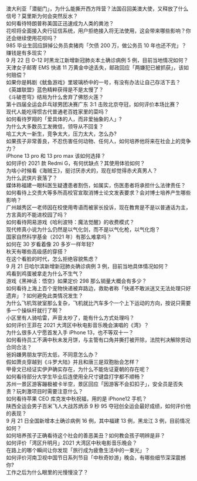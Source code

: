 澳大利亚「潜艇门」，为什么能撕开西方阵营？法国召回美澳大使，又释放了什么信号？莫里斯为何会突然反水？  
如何看待特朗普称美国正迅速成为人类的粪池？  
花呗将全面接入央行征信系统，用户拒绝接入将无法使用，这会带来哪些影响？你还会继续使用花呗吗？  
985 毕业生回应辞掉公务员卖猪肉「欠债 200 万，做公务员 10 年也还不完」？赚钱是有多现实？  
9 月 22 日 0-12 时黑龙江新增新冠肺炎本土确诊病例 5 例，目前当地情况如何？  
天津女子邮寄 EMS 快递 11 万黄金中途丢失，邮政回应「两嫌犯已被抓获」，该如何赔偿？  
如果你是韩剧《鱿鱼游戏》里玻璃桥中的一号，有没有办法让自己存活下去？  
《英雄联盟》蓝色精粹获得是不是太慢了？  
《斗破苍穹》结局为什么舍弃了佛怒火莲？  
第十四届全运会乒乓球男团决赛广东 3:1 击败北京夺冠，如何评价本场比赛？  
现代人能吃得惯古代普通老百姓家里的菜吗？  
如何看待罗翔的「爱具体的人，而非爱抽象的人」?  
为什么大多数员工发微信，领导从不回复？  
哈工大大一新生，竞争太大，压力太大，怎么办?  
如果孩子非常善良，不忍伤害任何动物、任何人，如何培养他将来在社会上的竞争力？  
iPhone 13 pro 和 13 pro max 该如何选择？  
如何评价 2021 款 Redmi G，有何优缺点？其使用体验如何？  
为啥小时候看《海贼王》，挺讨厌赤犬的，现在却觉得赤犬真男人？  
为什么武侠片衰落了？  
媒体称福建一眼科医生疑遭患者割伤，如属实，伤医患者将承担什么法律责任？  
如何看待上交贵大等多所高校官宣取消博士论文发表要求？会对博士培养产生哪些影响？  
广州越秀区一老师因在校使用粤语而被家长投诉，现在教育是不是以普通话为主，方言真的不能进校园了吗？  
如何看待网易游戏《哈利波特：魔法觉醒》的收费模式？  
现代修真小说为什么仍然是以气化剑，而不是以气化枪，以气化炮？  
国家自然科学基金（2021 年）有那么难拿吗？  
如何在 30 岁看着像 20 多岁一样年轻?  
秋天有哪些高级感的穿搭？  
在这个看脸的时代，怎么拒绝容貌焦虑？  
9 月 21 日哈尔滨新增新冠肺炎确诊病例 3 例，目前当地具体情况如何？  
鸡看到鸡蛋被拿走为什么不生气？  
游戏《黑神话：悟空》如果定价 298 那么销量大概会有多少？  
如何看待上海上百个宠物快递被弃路边，救助者称「快递不敢派送又无法处理只好遗弃」？如何避免此类情况发生？  
为什么飞机驾驶室那么复杂，飞机就比汽车多个一个上下运动的方向，按说只需要多一个操纵杆就行了啊？  
小区里有人骑哈雷，声音太吵了，能有什么方式处理吗？  
如何评价王菲在 2021 大湾区中秋电影音乐晚会演唱的《湾》？  
为什么很多人宁愿首发入手 iPhone 13，也不等双十一？  
如何看待员工不满中秋未发月饼，与主管有口角并撕打被开除，法院判决解除劳动合同合法？  
爸妈嫌男朋友学历太低，不同意怎么办？  
假如萧炎穿越到《斗罗大陆》并且和唐三是双胞胎会怎样？  
甲骨文已经证实伊尹确实存在，为什么不能佐证夏朝的存在呢？  
如何看待部分大学生毕业后连使用全尺寸键盘打字都不顺畅？  
苏州一景区游客蹦极被卡半空，景区回应「因游客不会扣扣子」，安全员是否失责？玩刺激项目时需要注意什么？  
如何看待苹果 CEO 库克发中秋祝福，用的是 iPhone12 手机？  
陕西全运会男子百米飞人大战苏炳添 9 秒 95 夺冠创全运会最好成绩，如何评价他的表现？  
9 月 21 日全国新增本土确诊病例 16 例，其中福建 13 例，黑龙江 3 例，目前情况如何？  
如何培养孩子正确看待这个社会的善恶美丑？如何教会孩子明辨是非？  
如何评价「湾区升明月」2021 大湾区中秋电影音乐晚会？  
在路上的哪个瞬间让你发现「旅行成为疲惫生活中的一束光」？  
如何评价河南卫视中国节日系列节目「中秋奇妙游」晚会，有哪些细节深深震撼你?  
工作之后为什么眼里的光慢慢没了？  
